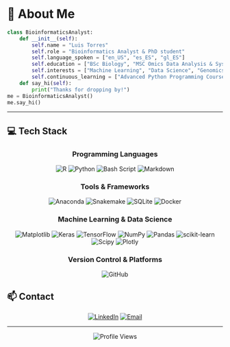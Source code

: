 # 🧬 **About Me**
```python
class BioinformaticsAnalyst:
    def __init__(self):
        self.name = "Luis Torres"
        self.role = "Bioinformatics Analyst & PhD student"
        self.language_spoken = ["en_US", "es_ES", "gl_ES"]
        self.education = ["BSc Biology", "MSC Omics Data Analysis & Systems Biology"]
        self.interests = ["Machine Learning", "Data Science", "Genomics", "Microbiology"]
        self.continuous_learning = ["Advanced Python Programming Courses", "Object Oriented Programming"]
    def say_hi(self):
        print("Thanks for dropping by!")
me = BioinformaticsAnalyst()
me.say_hi()
```
---

## 💻 **Tech Stack**

<div align="center">

### **Programming Languages**
![R](https://img.shields.io/badge/r-%23276DC3.svg?style=for-the-badge&logo=r&logoColor=white) ![Python](https://img.shields.io/badge/python-3670A0?style=for-the-badge&logo=python&logoColor=ffdd54) ![Bash Script](https://img.shields.io/badge/bash_script-%23121011.svg?style=for-the-badge&logo=gnu-bash&logoColor=white) ![Markdown](https://img.shields.io/badge/markdown-%23000000.svg?style=for-the-badge&logo=markdown&logoColor=white)

### **Tools & Frameworks**
![Anaconda](https://img.shields.io/badge/Anaconda-%2344A833.svg?style=for-the-badge&logo=anaconda&logoColor=white) ![Snakemake](https://img.shields.io/badge/Snakemake-008b8b?style=for-the-badge&logo=python&logoColor=white) ![SQLite](https://img.shields.io/badge/sqlite-%2307405e.svg?style=for-the-badge&logo=sqlite&logoColor=white) ![Docker](https://img.shields.io/badge/docker-%230db7ed.svg?style=for-the-badge&logo=docker&logoColor=white)

### **Machine Learning & Data Science**
![Matplotlib](https://img.shields.io/badge/Matplotlib-%23ffffff.svg?style=for-the-badge&logo=Matplotlib&logoColor=black) ![Keras](https://img.shields.io/badge/Keras-%23D00000.svg?style=for-the-badge&logo=Keras&logoColor=white) ![TensorFlow](https://img.shields.io/badge/TensorFlow-%23FF6F00.svg?style=for-the-badge&logo=TensorFlow&logoColor=white) ![NumPy](https://img.shields.io/badge/numpy-%23013243.svg?style=for-the-badge&logo=numpy&logoColor=white) ![Pandas](https://img.shields.io/badge/pandas-%23150458.svg?style=for-the-badge&logo=pandas&logoColor=white) ![scikit-learn](https://img.shields.io/badge/scikit--learn-%23F7931E.svg?style=for-the-badge&logo=scikit-learn&logoColor=white) ![Scipy](https://img.shields.io/badge/SciPy-%230C55A5.svg?style=for-the-badge&logo=scipy&logoColor=%white) ![Plotly](https://img.shields.io/badge/Plotly-%233F4F75.svg?style=for-the-badge&logo=plotly&logoColor=white)

### **Version Control & Platforms**
![GitHub](https://img.shields.io/badge/github-%23121011.svg?style=for-the-badge&logo=github&logoColor=white)

</div>

## 📫 **Contact**
<div align="center">
  
[![LinkedIn](https://img.shields.io/badge/LinkedIn-%230A66C2.svg?style=for-the-badge&logo=linkedin&logoColor=white)](https://linkedin.com/in/luistorresares) 
[![Email](https://img.shields.io/badge/Email-%23833AB4?style=for-the-badge&logo=gmail&logoColor=white)](mailto:ltabi7700@gmail.com)

</div>

---

<div align="center">
  
![Profile Views](https://komarev.com/ghpvc/?username=Luis7orres&color=50C878&style=for-the-badge)
</div>
